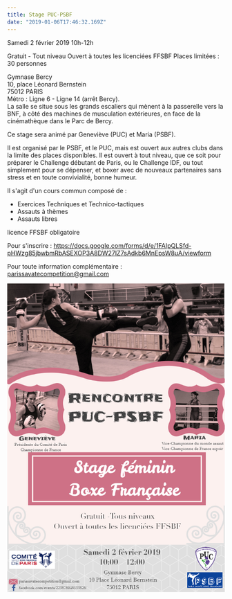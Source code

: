 ```yaml
---
title: Stage PUC-PSBF
date: "2019-01-06T17:46:32.169Z"
---
```


Samedi 2 février 2019 
10h-12h

Gratuit - Tout niveau
Ouvert à toutes les licenciées FFSBF
Places limitées : 30 personnes

Gymnase Bercy\
10, place Léonard Bernstein\
75012 PARIS\
Métro : Ligne 6  - Ligne 14 (arrêt Bercy).\
La salle se situe sous les grands escaliers qui mènent à la passerelle vers la BNF, à côté des machines de musculation extérieures, en face de la cinémathèque dans le Parc de Bercy.

Ce stage sera animé par Geneviève (PUC) et Maria (PSBF).

Il est organisé par le PSBF, et le PUC, mais est ouvert aux autres clubs dans la limite des places disponibles.
Il est ouvert à tout niveau, que ce soit pour préparer le Challenge débutant de Paris, ou le Challenge IDF, ou tout simplement pour se dépenser, et boxer avec de nouveaux partenaires sans stress et en toute convivialité, bonne humeur.

Il s'agit d'un cours commun composé de :
- Exercices Techniques et Technico-tactiques
- Assauts à thèmes
- Assauts libres

licence FFSBF obligatoire

Pour s'inscrire : 
https://docs.google.com/forms/d/e/1FAIpQLSfd-pHWzg85jbwbmRbASEXOP3A8DW27IZ7sAdkb6MnEpsW8uA/viewform

Pour toute information complémentaire : parissavatecompetition@gmail.com

[![Flyer](./stage-puc-psbf.jpg)](https://www.facebook.com/events/223878948533828/)
